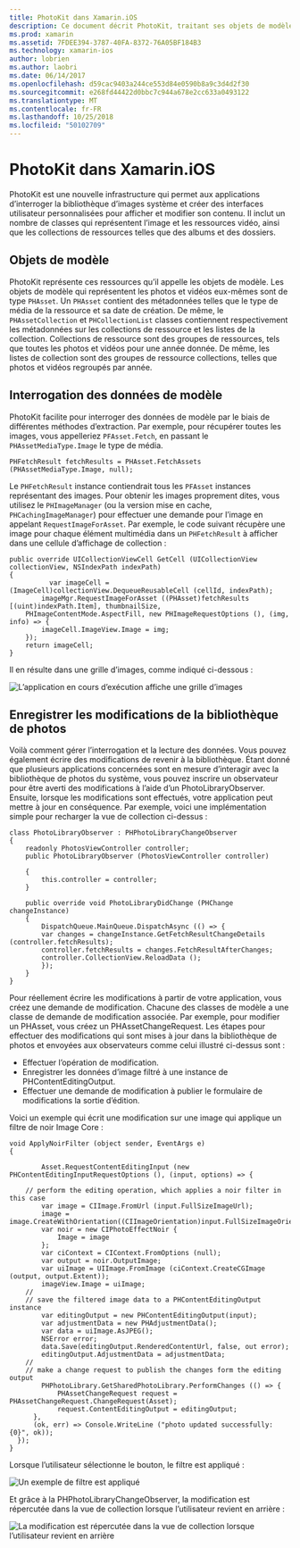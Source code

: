 ```yaml
---
title: PhotoKit dans Xamarin.iOS
description: Ce document décrit PhotoKit, traitant ses objets de modèle, comment interroger des données de modèle et l’enregistrement des modifications apportées à la bibliothèque de photos.
ms.prod: xamarin
ms.assetid: 7FDEE394-3787-40FA-8372-76A05BF184B3
ms.technology: xamarin-ios
author: lobrien
ms.author: laobri
ms.date: 06/14/2017
ms.openlocfilehash: d59cac9403a244ce553d84e0590b8a9c3d4d2f30
ms.sourcegitcommit: e268fd44422d0bbc7c944a678e2cc633a0493122
ms.translationtype: MT
ms.contentlocale: fr-FR
ms.lasthandoff: 10/25/2018
ms.locfileid: "50102709"
---
```

# <a name="photokit-in-xamarinios"></a>PhotoKit dans Xamarin.iOS

PhotoKit est une nouvelle infrastructure qui permet aux applications d’interroger la bibliothèque d’images système et créer des interfaces utilisateur personnalisées pour afficher et modifier son contenu. Il inclut un nombre de classes qui représentent l’image et les ressources vidéo, ainsi que les collections de ressources telles que des albums et des dossiers.

## <a name="model-objects"></a>Objets de modèle

PhotoKit représente ces ressources qu’il appelle les objets de modèle. Les objets de modèle qui représentent les photos et vidéos eux-mêmes sont de type `PHAsset`. Un `PHAsset` contient des métadonnées telles que le type de média de la ressource et sa date de création.
De même, le `PHAssetCollection` et `PHCollectionList` classes contiennent respectivement les métadonnées sur les collections de ressource et les listes de la collection. Collections de ressource sont des groupes de ressources, tels que toutes les photos et vidéos pour une année donnée. De même, les listes de collection sont des groupes de ressource collections, telles que photos et vidéos regroupés par année.

## <a name="querying-model-data"></a>Interrogation des données de modèle

PhotoKit facilite pour interroger des données de modèle par le biais de différentes méthodes d’extraction. Par exemple, pour récupérer toutes les images, vous appelleriez `PFAsset.Fetch`, en passant le `PHAssetMediaType.Image` le type de média.

    PHFetchResult fetchResults = PHAsset.FetchAssets (PHAssetMediaType.Image, null);

Le `PHFetchResult` instance contiendrait tous les `PFAsset` instances représentant des images. Pour obtenir les images proprement dites, vous utilisez le `PHImageManager` (ou la version mise en cache, `PHCachingImageManager`) pour effectuer une demande pour l’image en appelant `RequestImageForAsset`. Par exemple, le code suivant récupère une image pour chaque élément multimédia dans un `PHFetchResult` à afficher dans une cellule d’affichage de collection :


    public override UICollectionViewCell GetCell (UICollectionView collectionView, NSIndexPath indexPath)
    {
              var imageCell = (ImageCell)collectionView.DequeueReusableCell (cellId, indexPath);
            imageMgr.RequestImageForAsset ((PHAsset)fetchResults [(uint)indexPath.Item], thumbnailSize,
        PHImageContentMode.AspectFill, new PHImageRequestOptions (), (img, info) => {
            imageCell.ImageView.Image = img;
        });
        return imageCell;
    }

Il en résulte dans une grille d’images, comme indiqué ci-dessous :

![](photokit-images/image4.png "L’application en cours d’exécution affiche une grille d’images")
 
## <a name="saving-changes-to-the-photo-library"></a>Enregistrer les modifications de la bibliothèque de photos

Voilà comment gérer l’interrogation et la lecture des données. Vous pouvez également écrire des modifications de revenir à la bibliothèque. Étant donné que plusieurs applications concernées sont en mesure d’interagir avec la bibliothèque de photos du système, vous pouvez inscrire un observateur pour être averti des modifications à l’aide d’un PhotoLibraryObserver. Ensuite, lorsque les modifications sont effectués, votre application peut mettre à jour en conséquence. Par exemple, voici une implémentation simple pour recharger la vue de collection ci-dessus :

    class PhotoLibraryObserver : PHPhotoLibraryChangeObserver
    {
        readonly PhotosViewController controller;
        public PhotoLibraryObserver (PhotosViewController controller)
        
        {
            this.controller = controller;
        }
    
        public override void PhotoLibraryDidChange (PHChange changeInstance)
        {
            DispatchQueue.MainQueue.DispatchAsync (() => {
            var changes = changeInstance.GetFetchResultChangeDetails (controller.fetchResults);
            controller.fetchResults = changes.FetchResultAfterChanges;
            controller.CollectionView.ReloadData ();
            });
        }
    }
    
Pour réellement écrire les modifications à partir de votre application, vous créez une demande de modification. Chacune des classes de modèle a une classe de demande de modification associée. Par exemple, pour modifier un PHAsset, vous créez un PHAssetChangeRequest. Les étapes pour effectuer des modifications qui sont mises à jour dans la bibliothèque de photos et envoyées aux observateurs comme celui illustré ci-dessus sont :

-   Effectuer l’opération de modification.
-   Enregistrer les données d’image filtré à une instance de PHContentEditingOutput.
-   Effectuer une demande de modification à publier le formulaire de modifications la sortie d’édition.

Voici un exemple qui écrit une modification sur une image qui applique un filtre de noir Image Core :

    void ApplyNoirFilter (object sender, EventArgs e)
    {
            
            Asset.RequestContentEditingInput (new PHContentEditingInputRequestOptions (), (input, options) => {
            
        // perform the editing operation, which applies a noir filter in this case
            var image = CIImage.FromUrl (input.FullSizeImageUrl);
            image = image.CreateWithOrientation((CIImageOrientation)input.FullSizeImageOrientation);
            var noir = new CIPhotoEffectNoir {
                Image = image
            };
            var ciContext = CIContext.FromOptions (null);
            var output = noir.OutputImage;
            var uiImage = UIImage.FromImage (ciContext.CreateCGImage (output, output.Extent));
            imageView.Image = uiImage;
        //
        // save the filtered image data to a PHContentEditingOutput instance
            var editingOutput = new PHContentEditingOutput(input);
            var adjustmentData = new PHAdjustmentData();
            var data = uiImage.AsJPEG();
            NSError error;
            data.Save(editingOutput.RenderedContentUrl, false, out error);
            editingOutput.AdjustmentData = adjustmentData;
        //
        // make a change request to publish the changes form the editing output
            PHPhotoLibrary.GetSharedPhotoLibrary.PerformChanges (() => {
                PHAssetChangeRequest request = PHAssetChangeRequest.ChangeRequest(Asset);
                request.ContentEditingOutput = editingOutput;
          },
          (ok, err) => Console.WriteLine ("photo updated successfully: {0}", ok));
      });
    }
    
Lorsque l’utilisateur sélectionne le bouton, le filtre est appliqué :

![](photokit-images/image5.png "Un exemple de filtre est appliqué")
 
Et grâce à la PHPhotoLibraryChangeObserver, la modification est répercutée dans la vue de collection lorsque l’utilisateur revient en arrière :

![](photokit-images/image6.png "La modification est répercutée dans la vue de collection lorsque l’utilisateur revient en arrière")
